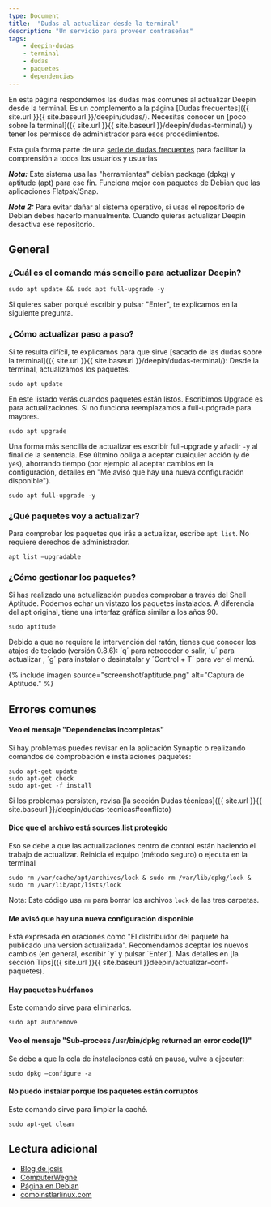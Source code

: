 ```yaml
---
type: Document
title:  "Dudas al actualizar desde la terminal"
description: "Un servicio para proveer contraseñas"
tags:
    - deepin-dudas
    - terminal
    - dudas
    - paquetes
    - dependencias
---
```


En esta página respondemos las dudas más comunes al actualizar Deepin desde la terminal. Es un complemento a la página [Dudas frecuentes]({{ site.url }}{{ site.baseurl }}/deepin/dudas/). Necesitas conocer un [poco sobre la terminal]({{ site.url }}{{ site.baseurl }}/deepin/dudas-terminal/) y tener los permisos de administrador para esos procedimientos.

Esta guía forma parte de una <a href="/dudas">serie de dudas frecuentes</a> para facilitar la comprensión a todos los usuarios y usuarias

***Nota:*** Este sistema usa las "herramientas" debian package (dpkg) y aptitude (apt) para ese fín. Funciona mejor con paquetes de Debian que las aplicaciones Flatpak/Snap.

***Nota 2:*** Para evitar dañar al sistema operativo, si usas el repositorio de Debian debes hacerlo manualmente. Cuando quieras actualizar Deepin desactiva ese repositorio.

## General
### ¿Cuál es el comando más sencillo para actualizar Deepin?
~~~
sudo apt update && sudo apt full-upgrade -y
~~~

Si quieres saber porqué escribir y pulsar "Enter", te explicamos en la siguiente pregunta.

### ¿Cómo actualizar paso a paso?
Si te resulta difícil, te explicamos para que sirve [sacado de las dudas sobre la terminal]({{ site.url }}{{ site.baseurl }}/deepin/dudas-terminal/): Desde la terminal, actualizamos los paquetes.
~~~
sudo apt update
~~~

En este listado verás cuandos paquetes están listos. Escribimos Upgrade es para actualizaciones. Si no funciona reemplazamos a full-updgrade para mayores.

~~~
sudo apt upgrade
~~~

Una forma más sencilla de actualizar es escribir full-upgrade y añadir `-y` al final de la sentencia. Ese últmino obliga a aceptar cualquier acción (`y` de `yes`), ahorrando tiempo (por ejemplo al aceptar cambios en la configuración, detalles en "Me avisó que hay una nueva configuración disponible").

~~~
sudo apt full-upgrade -y
~~~

### ¿Qué paquetes voy a actualizar?
Para comprobar los paquetes que irás a actualizar, escribe `apt list`. No requiere derechos de administrador.

~~~
apt list —upgradable
~~~

### ¿Cómo gestionar los paquetes?
Si has realizado una actualización puedes comprobar a través del Shell Aptitude. Podemos echar un vistazo los paquetes instalados. A diferencia del apt original, tiene una interfaz gráfica similar a los años 90.

~~~
sudo aptitude
~~~

Debido a que no requiere la intervención del ratón, tienes que conocer los atajos de teclado (versión 0.8.6): ´q´ para retroceder o salir, ´u´ para actualizar , ´g´ para instalar o desinstalar y ´Control + T´ para ver el menú.

{% include imagen source="screenshot/aptitude.png" alt="Captura de Aptitude." %}

## Errores comunes
#### Veo el mensaje "Dependencias incompletas"
Si hay problemas puedes revisar en la aplicación Synaptic o realizando comandos de comprobación e instalaciones paquetes:

~~~
sudo apt-get update
sudo apt-get check
sudo apt-get -f install
~~~

Si los problemas persisten, revisa [la sección Dudas técnicas]({{ site.url }}{{ site.baseurl }}/deepin/dudas-tecnicas#conflicto)


#### Dice que el archivo está sources.list protegido
Eso se debe a que las actualizaciones centro de control están haciendo el trabajo de actualizar. Reinicia el equipo (método seguro) o ejecuta en la terminal

~~~
sudo rm /var/cache/apt/archives/lock & sudo rm /var/lib/dpkg/lock & sudo rm /var/lib/apt/lists/lock
~~~

Nota: Este código usa `rm` para borrar los archivos `lock` de las tres carpetas.

#### Me avisó que hay una nueva configuración disponible
Está expresada en oraciones como "El distribuidor del paquete ha publicado una version actualizada". Recomendamos aceptar los nuevos cambios (en general, escribir ´y´ y pulsar ´Enter´). Más detalles en [la sección Tips]({{ site.url }}{{ site.baseurl }}deepin/actualizar-conf-paquetes).

#### Hay paquetes huérfanos
Este comando sirve para eliminarlos.
~~~
sudo apt autoremove
~~~

#### Veo el mensaje "Sub-process /usr/bin/dpkg returned an error code(1)"
Se debe a que la cola de instalaciones está en pausa, vulve a ejecutar:

~~~
sudo dpkg –configure -a
~~~

#### No puedo instalar porque los paquetes están corruptos
Este comando sirve para limpiar la caché.
~~~
sudo apt-get clean
~~~


## Lectura adicional
* [Blog de jcsis](https://jcsis.wordpress.com/2016/04/28/solucionar-el-problemas-de-dependencias-en-ubuntu-o-debian/)
* [ComputerWegne](https://computernewage.com/2015/02/22/como-instalar-aplicaciones-en-ubuntu-desde-la-terminal-con-apt-apt-get-y-aptitude/)
* [Página en Debian](https://www.debian.org/doc/manuals/aptitude/ch01s02.es.html)
* [comoinstlarlinux.com](https://www.comoinstalarlinux.com/como-solucionar-problemas-al-instalar-o-actualizar-paquetes-en-ubuntu-o-linux-mint/)
